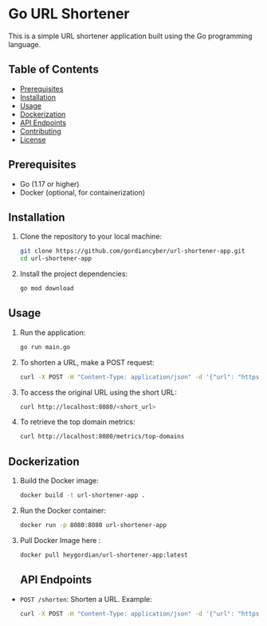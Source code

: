# Go URL Shortener

This is a simple URL shortener application built using the Go programming language.

## Table of Contents

- [Prerequisites](#prerequisites)
- [Installation](#installation)
- [Usage](#usage)
- [Dockerization](#dockerization)
- [API Endpoints](#api-endpoints)
- [Contributing](#contributing)
- [License](#license)

## Prerequisites

- Go (1.17 or higher)
- Docker (optional, for containerization)

## Installation

1. Clone the repository to your local machine:

    ```bash
    git clone https://github.com/gordiancyber/url-shortener-app.git
    cd url-shortener-app
    ```

2. Install the project dependencies:

    ```bash
    go mod download
    ```

## Usage

1. Run the application:

    ```bash
    go run main.go
    ```

2. To shorten a URL, make a POST request:

    ```bash
    curl -X POST -H "Content-Type: application/json" -d '{"url": "https://www.example.com"}' http://localhost:8080/shorten
    ```

3. To access the original URL using the short URL:

    ```bash
    curl http://localhost:8080/<short_url>
    ```
4. To retrieve the top domain metrics:
   
   ```bash
   curl http://localhost:8080/metrics/top-domains
   ```
   
## Dockerization

1. Build the Docker image:

    ```bash
    docker build -t url-shortener-app .
    ```

2. Run the Docker container:

    ```bash
    docker run -p 8080:8080 url-shortener-app
    ```
    
3. Pull Docker Image here :
   ```bash
   docker pull heygordian/url-shortener-app:latest
   ```
   ## API Endpoints
- `POST /shorten`: Shorten a URL.
  Example: 
  ```bash
  curl -X POST -H "Content-Type: application/json" -d '{"url": "https://www.example.com"}' http://localhost:8080/shorten

